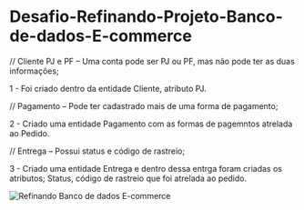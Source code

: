 # Desafio-Refinando-Projeto-Banco-de-dados-E-commerce

// Cliente PJ e PF – Uma conta pode ser PJ ou PF, mas não pode ter as duas informações;

1 - Foi criado dentro da entidade Cliente, atributo PJ.

// Pagamento – Pode ter cadastrado mais de uma forma de pagamento;

2 - Criado uma entidade Pagamento com as formas de pagemntos atrelada ao Pedido.

// Entrega – Possui status e código de rastreio;

3 - Criado uma entidade Entrega e dentro dessa entrga foram criadas os atributos; Status, código de rastreio que foi atrelada ao pedido. 

![Refinando Banco de dados E-commerce](https://github.com/user-attachments/assets/56319cfe-7e8b-4949-8e55-92fffaf4144c)




